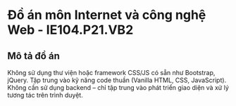 # Đồ án môn Internet và công nghệ Web - IE104.P21.VB2

## Mô tả đồ án

Không sử dụng thư viện hoặc framework CSS/JS có sẵn như Bootstrap, jQuery.
Tập trung vào kỹ năng code thuần (Vanilla HTML, CSS, JavaScript).
Không cần sử dụng backend – chỉ tập trung vào phát triển giao diện và xử lý tương tác trên
trình duyệt.
